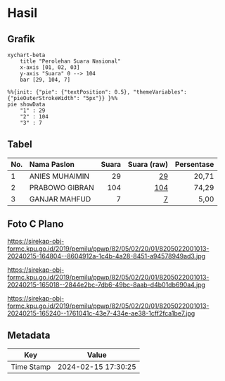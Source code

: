 # Hasil

## Grafik

```mermaid
xychart-beta
    title "Perolehan Suara Nasional"
    x-axis [01, 02, 03]
    y-axis "Suara" 0 --> 104
    bar [29, 104, 7]
```

```mermaid
%%{init: {"pie": {"textPosition": 0.5}, "themeVariables": {"pieOuterStrokeWidth": "5px"}} }%%
pie showData
    "1" : 29
    "2" : 104
    "3" : 7
```

## Tabel

| No. | Nama Paslon    | Suara | Suara (raw) | Persentase |
|:--- |:-------------- | -----:| -----------:| ----------:|
| 1   | ANIES MUHAIMIN | 29    | [29][p-1]   | 20,71      |
| 2   | PRABOWO GIBRAN | 104   | [104][p-2]  | 74,29      |
| 3   | GANJAR MAHFUD  | 7     | [7][p-3]    | 5,00       |


[p-1]: https://github.com/gigit-pemilu/pemilu-2024/blob/main/pilpres/hitung-suara/sub/82-maluku-utara/sub/05-kepulauan-sula/sub/02-sanana/sub/2001-mangon/sub/013-tps/sub/paslon-1.txt
[p-2]: https://github.com/gigit-pemilu/pemilu-2024/blob/main/pilpres/hitung-suara/sub/82-maluku-utara/sub/05-kepulauan-sula/sub/02-sanana/sub/2001-mangon/sub/013-tps/sub/paslon-2.txt
[p-3]: https://github.com/gigit-pemilu/pemilu-2024/blob/main/pilpres/hitung-suara/sub/82-maluku-utara/sub/05-kepulauan-sula/sub/02-sanana/sub/2001-mangon/sub/013-tps/sub/paslon-3.txt

## Foto C Plano

https://sirekap-obj-formc.kpu.go.id/2019/pemilu/ppwp/82/05/02/20/01/8205022001013-20240215-164804--8604912a-1c4b-4a28-8451-a94578949ad3.jpg

https://sirekap-obj-formc.kpu.go.id/2019/pemilu/ppwp/82/05/02/20/01/8205022001013-20240215-165018--2844e2bc-7db6-49bc-8aab-d4b01db690a4.jpg

https://sirekap-obj-formc.kpu.go.id/2019/pemilu/ppwp/82/05/02/20/01/8205022001013-20240215-165240--1761041c-43e7-434e-ae38-1cff2fca1be7.jpg


## Metadata

| Key        | Value               |
| ---------- | ------------------- |
| Time Stamp | 2024-02-15 17:30:25 |



